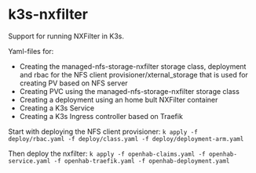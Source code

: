 # k3s-nxfilter
Support for running NXFilter in K3s.

Yaml-files for:

* Creating the managed-nfs-storage-nxfilter storage class, deployment and rbac for the NFS client provisioner/xternal_storage that is used for creating PV based on NFS server
* Creating PVC using the managed-nfs-storage-nxfilter storage class
* Creating a deployment using an home bult NXFilter container
* Creating a K3s Service
* Creating a K3s Ingress controller based on Traefik 

Start with deploying the NFS client provisioner:
`k apply -f deploy/rbac.yaml -f deploy/class.yaml -f deploy/deployment-arm.yaml`

Then deploy the nxfilter:
`k apply -f openhab-claims.yaml -f openhab-service.yaml -f openhab-traefik.yaml -f openhab-deployment.yaml`

